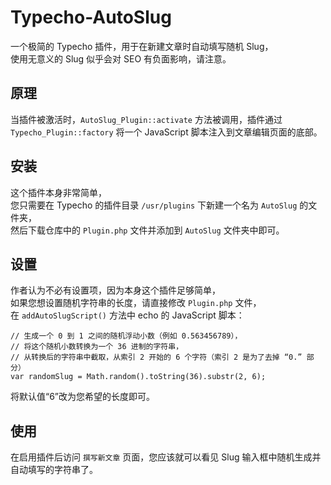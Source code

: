 # Typecho-AutoSlug
一个极简的 Typecho 插件，用于在新建文章时自动填写随机 Slug，  
使用无意义的 Slug 似乎会对 SEO 有负面影响，请注意。

## 原理
当插件被激活时，`AutoSlug_Plugin::activate` 方法被调用，插件通过 `Typecho_Plugin::factory` 将一个 JavaScript 脚本注入到文章编辑页面的底部。

## 安装
这个插件本身非常简单，  
您只需要在 Typecho 的插件目录 `/usr/plugins` 下新建一个名为 `AutoSlug` 的文件夹，  
然后下载仓库中的 `Plugin.php` 文件并添加到 `AutoSlug` 文件夹中即可。

## 设置
作者认为不必有设置项，因为本身这个插件足够简单，  
如果您想设置随机字符串的长度，请直接修改 `Plugin.php` 文件，  
在 `addAutoSlugScript()` 方法中 echo 的 JavaScript 脚本：
```
// 生成一个 0 到 1 之间的随机浮动小数（例如 0.563456789），
// 将这个随机小数转换为一个 36 进制的字符串，
// 从转换后的字符串中截取，从索引 2 开始的 6 个字符（索引 2 是为了去掉 “0.” 部分）
var randomSlug = Math.random().toString(36).substr(2, 6);
```
将默认值“6”改为您希望的长度即可。

## 使用
在启用插件后访问 `撰写新文章` 页面，您应该就可以看见 Slug 输入框中随机生成并自动填写的字符串了。
